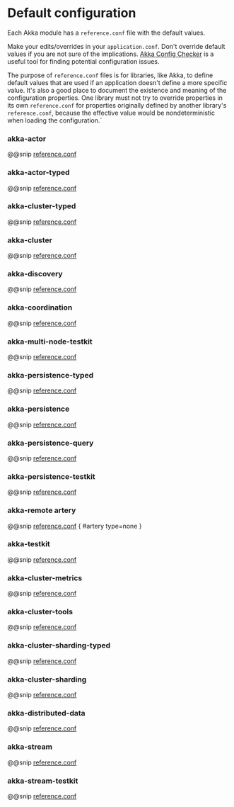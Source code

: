 # Default configuration

Each Akka module has a `reference.conf` file with the default values.

Make your edits/overrides in your `application.conf`. Don't override default values if
you are not sure of the implications. [Akka Config Checker](https://doc.akka.io/docs/akka-enhancements/current/config-checker.html)
is a useful tool for finding potential configuration issues.

The purpose of `reference.conf` files is for libraries, like Akka, to define default values that are used if
an application doesn't define a more specific value. It's also a good place to document the existence and
meaning of the configuration properties. One library must not try to override properties in its own `reference.conf`
for properties originally defined by another library's `reference.conf`, because the effective value would be
nondeterministic when loading the configuration.`

<a id="config-akka-actor"></a>
### akka-actor

@@snip [reference.conf](/akka-actor/src/main/resources/reference.conf)

<a id="config-akka-actor-typed"></a>
### akka-actor-typed

@@snip [reference.conf](/akka-actor-typed/src/main/resources/reference.conf)

<a id="config-akka-cluster-typed"></a>
### akka-cluster-typed

@@snip [reference.conf](/akka-cluster-typed/src/main/resources/reference.conf)

<a id="config-akka-cluster"></a>
### akka-cluster

@@snip [reference.conf](/akka-cluster/src/main/resources/reference.conf)

<a id="config-akka-discovery"></a>
### akka-discovery

@@snip [reference.conf](/akka-discovery/src/main/resources/reference.conf)

<a id="config-akka-coordination"></a>
### akka-coordination

@@snip [reference.conf](/akka-coordination/src/main/resources/reference.conf)

<a id="config-akka-multi-node-testkit"></a>
### akka-multi-node-testkit

@@snip [reference.conf](/akka-multi-node-testkit/src/main/resources/reference.conf)

<a id="config-akka-persistence-typed"></a>
### akka-persistence-typed

@@snip [reference.conf](/akka-persistence-typed/src/main/resources/reference.conf)

<a id="config-akka-persistence"></a>
### akka-persistence

@@snip [reference.conf](/akka-persistence/src/main/resources/reference.conf)

<a id="config-akka-persistence-query"></a>
### akka-persistence-query

@@snip [reference.conf](/akka-persistence-query/src/main/resources/reference.conf)

<a id="config-akka-persistence-testkit"></a>
### akka-persistence-testkit

@@snip [reference.conf](/akka-persistence-testkit/src/main/resources/reference.conf)

<a id="config-akka-remote-artery"></a>
### akka-remote artery

@@snip [reference.conf](/akka-remote/src/main/resources/reference.conf) { #artery type=none }

<a id="config-akka-testkit"></a>
### akka-testkit

@@snip [reference.conf](/akka-testkit/src/main/resources/reference.conf)

<a id="config-cluster-metrics"></a>
### akka-cluster-metrics

@@snip [reference.conf](/akka-cluster-metrics/src/main/resources/reference.conf)

<a id="config-cluster-tools"></a>
### akka-cluster-tools

@@snip [reference.conf](/akka-cluster-tools/src/main/resources/reference.conf)

<a id="config-cluster-sharding-typed"></a>
### akka-cluster-sharding-typed

@@snip [reference.conf](/akka-cluster-sharding-typed/src/main/resources/reference.conf)

<a id="config-cluster-sharding"></a>
### akka-cluster-sharding

@@snip [reference.conf](/akka-cluster-sharding/src/main/resources/reference.conf)

<a id="config-distributed-data"></a>
### akka-distributed-data

@@snip [reference.conf](/akka-distributed-data/src/main/resources/reference.conf)

<a id="config-akka-stream"></a>
### akka-stream

@@snip [reference.conf](/akka-stream/src/main/resources/reference.conf)

<a id="config-akka-stream-testkit"></a>
### akka-stream-testkit

@@snip [reference.conf](/akka-stream-testkit/src/main/resources/reference.conf)

